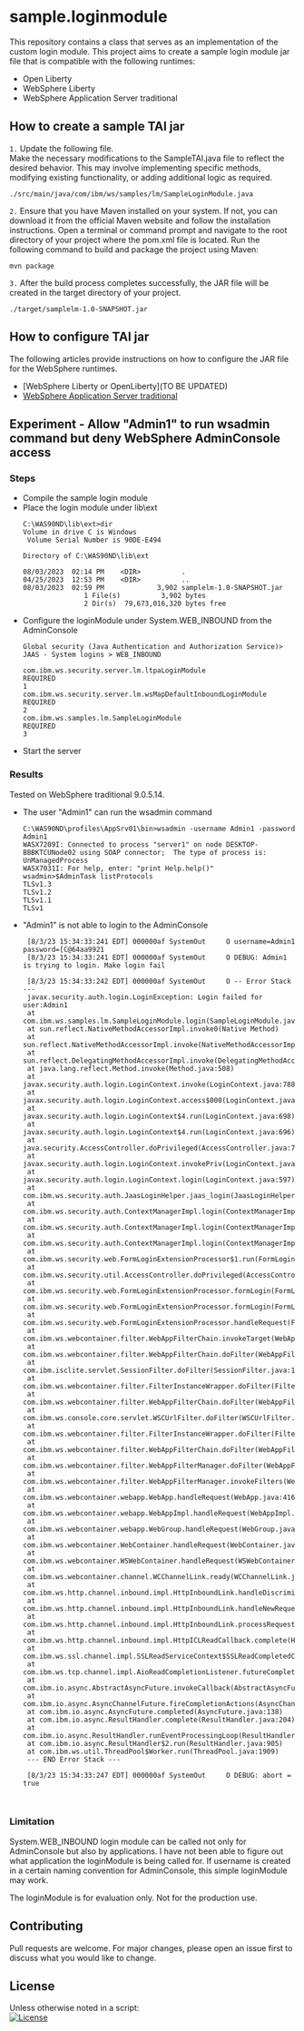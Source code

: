 # sample.loginmodule

This repository contains a class that serves as an implementation of the custom login module. This project aims to create a sample login module jar file that is compatible with the following runtimes:
- Open Liberty
- WebSphere Liberty
- WebSphere Application Server traditional 


## How to create a sample TAI jar 

`1.` Update the following file.  
Make the necessary modifications to the SampleTAI.java file to reflect the desired behavior. This may involve implementing specific methods, modifying existing functionality, or adding additional logic as required. 
```
./src/main/java/com/ibm/ws/samples/lm/SampleLoginModule.java
```
`2.` Ensure that you have Maven installed on your system. If not, you can download it from the official Maven website and follow the installation instructions. Open a terminal or command prompt and navigate to the root directory of your project where the pom.xml file is located. Run the following command to build and package the project using Maven:
```
mvn package
```
`3.` After the build process completes successfully, the JAR file will be created in the target directory of your project.
```
./target/samplelm-1.0-SNAPSHOT.jar
```

## How to configure TAI jar 

The following articles provide instructions on how to configure the JAR file for the WebSphere runtimes. 

- [WebSphere Liberty or OpenLiberty](TO BE UPDATED)
- [WebSphere Application Server traditional](https://www.ibm.com/docs/en/was/8.5.5?topic=SSEQTP_8.5.5/com.ibm.websphere.nd.multiplatform.doc/ae/tsec_jaascustlogmod.htm) 

## Experiment - Allow "Admin1" to run wsadmin command but deny WebSphere AdminConsole access 

### Steps
- Compile the sample login module 
- Place the login module under lib\ext
    ```
    C:\WAS90ND\lib\ext>dir
    Volume in drive C is Windows
     Volume Serial Number is 90DE-E494

    Directory of C:\WAS90ND\lib\ext

    08/03/2023  02:14 PM    <DIR>          .
    04/25/2023  12:53 PM    <DIR>          ..
    08/03/2023  02:59 PM             3,902 samplelm-1.0-SNAPSHOT.jar
                   1 File(s)          3,902 bytes
                   2 Dir(s)  79,673,016,320 bytes free
    ```
- Configure the loginModule under System.WEB_INBOUND from the AdminConsole
    ```
    Global security (Java Authentication and Authorization Service)> JAAS - System logins > WEB_INBOUND 

    com.ibm.ws.security.server.lm.ltpaLoginModule
    REQUIRED  
    1  
    com.ibm.ws.security.server.lm.wsMapDefaultInboundLoginModule
    REQUIRED  
    2  
    com.ibm.ws.samples.lm.SampleLoginModule
    REQUIRED  
    3  
    ```
- Start the server

### Results

Tested on WebSphere traditional 9.0.5.14. 

- The user "Admin1" can run the wsadmin command
    ```
    C:\WAS90ND\profiles\AppSrv01\bin>wsadmin -username Admin1 -password Admin1
    WASX7209I: Connected to process "server1" on node DESKTOP-BBBKTCUNode02 using SOAP connector;  The type of process is: UnManagedProcess
    WASX7031I: For help, enter: "print Help.help()"
    wsadmin>$AdminTask listProtocols
    TLSv1.3
    TLSv1.2
    TLSv1.1
    TLSv1
    ```
- "Admin1" is not able to login to the AdminConsole
   ```
    [8/3/23 15:34:33:241 EDT] 000000af SystemOut     O username=Admin1 password=[C@64aa9921
    [8/3/23 15:34:33:241 EDT] 000000af SystemOut     O DEBUG: Admin1 is trying to login. Make login fail

    [8/3/23 15:34:33:242 EDT] 000000af SystemOut     O -- Error Stack ---
    javax.security.auth.login.LoginException: Login failed for user:Admin1
	at com.ibm.ws.samples.lm.SampleLoginModule.login(SampleLoginModule.java:58)
	at sun.reflect.NativeMethodAccessorImpl.invoke0(Native Method)
	at sun.reflect.NativeMethodAccessorImpl.invoke(NativeMethodAccessorImpl.java:90)
	at sun.reflect.DelegatingMethodAccessorImpl.invoke(DelegatingMethodAccessorImpl.java:55)
	at java.lang.reflect.Method.invoke(Method.java:508)
	at javax.security.auth.login.LoginContext.invoke(LoginContext.java:788)
	at javax.security.auth.login.LoginContext.access$000(LoginContext.java:196)
	at javax.security.auth.login.LoginContext$4.run(LoginContext.java:698)
	at javax.security.auth.login.LoginContext$4.run(LoginContext.java:696)
	at java.security.AccessController.doPrivileged(AccessController.java:747)
	at javax.security.auth.login.LoginContext.invokePriv(LoginContext.java:696)
	at javax.security.auth.login.LoginContext.login(LoginContext.java:597)
	at com.ibm.ws.security.auth.JaasLoginHelper.jaas_login(JaasLoginHelper.java:491)
	at com.ibm.ws.security.auth.ContextManagerImpl.login(ContextManagerImpl.java:4947)
	at com.ibm.ws.security.auth.ContextManagerImpl.login(ContextManagerImpl.java:4542)
	at com.ibm.ws.security.auth.ContextManagerImpl.login(ContextManagerImpl.java:4538)
	at com.ibm.ws.security.web.FormLoginExtensionProcessor$1.run(FormLoginExtensionProcessor.java:607)
	at com.ibm.ws.security.util.AccessController.doPrivileged(AccessController.java:118)
	at com.ibm.ws.security.web.FormLoginExtensionProcessor.formLogin(FormLoginExtensionProcessor.java:618)
	at com.ibm.ws.security.web.FormLoginExtensionProcessor.formLogin(FormLoginExtensionProcessor.java:260)
	at com.ibm.ws.security.web.FormLoginExtensionProcessor.handleRequest(FormLoginExtensionProcessor.java:238)
	at com.ibm.ws.webcontainer.filter.WebAppFilterChain.invokeTarget(WebAppFilterChain.java:143)
	at com.ibm.ws.webcontainer.filter.WebAppFilterChain.doFilter(WebAppFilterChain.java:96)
	at com.ibm.isclite.servlet.SessionFilter.doFilter(SessionFilter.java:112)
	at com.ibm.ws.webcontainer.filter.FilterInstanceWrapper.doFilter(FilterInstanceWrapper.java:197)
	at com.ibm.ws.webcontainer.filter.WebAppFilterChain.doFilter(WebAppFilterChain.java:90)
	at com.ibm.ws.console.core.servlet.WSCUrlFilter.doFilter(WSCUrlFilter.java:148)
	at com.ibm.ws.webcontainer.filter.FilterInstanceWrapper.doFilter(FilterInstanceWrapper.java:197)
	at com.ibm.ws.webcontainer.filter.WebAppFilterChain.doFilter(WebAppFilterChain.java:90)
	at com.ibm.ws.webcontainer.filter.WebAppFilterManager.doFilter(WebAppFilterManager.java:979)
	at com.ibm.ws.webcontainer.filter.WebAppFilterManager.invokeFilters(WebAppFilterManager.java:1119)
	at com.ibm.ws.webcontainer.webapp.WebApp.handleRequest(WebApp.java:4164)
	at com.ibm.ws.webcontainer.webapp.WebAppImpl.handleRequest(WebAppImpl.java:2210)
	at com.ibm.ws.webcontainer.webapp.WebGroup.handleRequest(WebGroup.java:304)
	at com.ibm.ws.webcontainer.WebContainer.handleRequest(WebContainer.java:1033)
	at com.ibm.ws.webcontainer.WSWebContainer.handleRequest(WSWebContainer.java:1817)
	at com.ibm.ws.webcontainer.channel.WCChannelLink.ready(WCChannelLink.java:382)
	at com.ibm.ws.http.channel.inbound.impl.HttpInboundLink.handleDiscrimination(HttpInboundLink.java:465)
	at com.ibm.ws.http.channel.inbound.impl.HttpInboundLink.handleNewRequest(HttpInboundLink.java:532)
	at com.ibm.ws.http.channel.inbound.impl.HttpInboundLink.processRequest(HttpInboundLink.java:318)
	at com.ibm.ws.http.channel.inbound.impl.HttpICLReadCallback.complete(HttpICLReadCallback.java:88)
	at com.ibm.ws.ssl.channel.impl.SSLReadServiceContext$SSLReadCompletedCallback.complete(SSLReadServiceContext.java:1833)
	at com.ibm.ws.tcp.channel.impl.AioReadCompletionListener.futureCompleted(AioReadCompletionListener.java:175)
	at com.ibm.io.async.AbstractAsyncFuture.invokeCallback(AbstractAsyncFuture.java:217)
	at com.ibm.io.async.AsyncChannelFuture.fireCompletionActions(AsyncChannelFuture.java:161)
	at com.ibm.io.async.AsyncFuture.completed(AsyncFuture.java:138)
	at com.ibm.io.async.ResultHandler.complete(ResultHandler.java:204)
	at com.ibm.io.async.ResultHandler.runEventProcessingLoop(ResultHandler.java:775)
	at com.ibm.io.async.ResultHandler$2.run(ResultHandler.java:905)
	at com.ibm.ws.util.ThreadPool$Worker.run(ThreadPool.java:1909)
    --- END Error Stack ---

    [8/3/23 15:34:33:247 EDT] 000000af SystemOut     O DEBUG: abort = true 



### Limitation

System.WEB_INBOUND login module can be called not only for AdminConsole but also by applications. I have not been able to figure out what application the loginModule is being called for. If username is created in a certain naming convention for AdminConsole, this simple loginModule may work. 

The loginModule is for evaluation only. Not for the production use. 

## Contributing 
Pull requests are welcome. For major changes, please open an issue first to discuss what you would like to change. 

## License
Unless otherwise noted in a script:<br/>
[![License](https://img.shields.io/badge/License-Apache_2.0-blue.svg)](https://www.apache.org/licenses/LICENSE-2.0)
